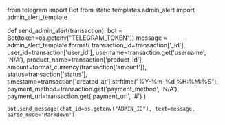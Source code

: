 from telegram import Bot
from static.templates.admin_alert import admin_alert_template

def send_admin_alert(transaction):
    bot = Bot(token=os.getenv("TELEGRAM_TOKEN"))
    message = admin_alert_template.format(
        transaction_id=transaction['_id'],
        user_id=transaction['user_id'],
        username=transaction.get('username', 'N/A'),
        product_name=transaction['product_id'],
        amount=format_currency(transaction['amount']),
        status=transaction['status'],
        timestamp=transaction['created_at'].strftime("%Y-%m-%d %H:%M:%S"),
        payment_method=transaction.get('payment_method', 'N/A'),
        payment_url=transaction.get('payment_url', '#')
    )
    
    bot.send_message(chat_id=os.getenv("ADMIN_ID"), text=message, parse_mode='Markdown')

